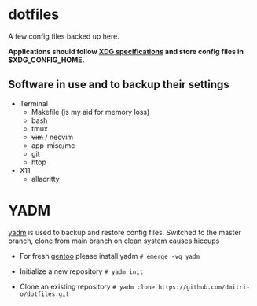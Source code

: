 # dotfiles
A few config files backed up here.

__Applications should follow [XDG specifications](https://specifications.freedesktop.org/basedir-spec/basedir-spec-latest.html) and store config files in $XDG_CONFIG_HOME.__


## Software in use and to backup their settings
* Terminal
  * Makefile (is my aid for memory loss)
  * bash
  * tmux
  * ~~vim~~ / neovim
  * app-misc/mc
  * git
  * htop
* X11
   * allacritty

# YADM
[yadm](https://yadm.io/) is used to backup and restore config files. Switched to the master branch, clone from main branch on clean system causes hiccups
* For fresh [gentoo](gentoo.org) please install yadm
``# emerge -vq yadm``
* Initialize a new repository
``# yadm init``

* Clone an existing repository
``# yadm clone https://github.com/dmitri-o/dotfiles.git``
